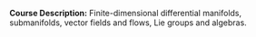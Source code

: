 **Course Description:** Finite-dimensional differential manifolds, submanifolds, vector fields and flows, Lie groups and algebras.